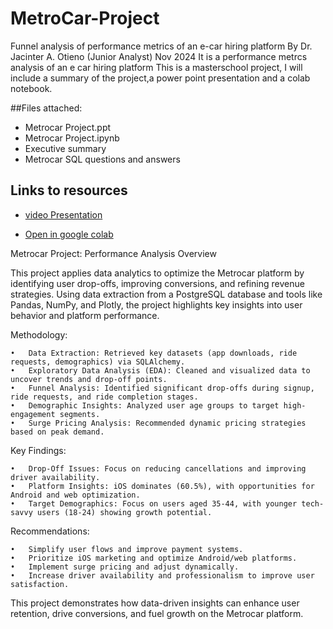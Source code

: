 # MetroCar-Project
Funnel analysis of performance metrics of an e-car hiring platform
By Dr. Jacinter A. Otieno (Junior Analyst)
Nov 2024
It is a performance metrcs analysis of an e car hiring platform 
This is a masterschool project, I will include a summary of the project,a power point presentation and a colab notebook.

##Files attached: 
- Metrocar Project.ppt
- Metrocar Project.ipynb
- Executive summary
- Metrocar SQL questions and answers

## Links to resources
- [video Presentation](https://drive.google.com/file/d/19M7UK9KC3Nq9V8GLVOv3NHginDTTkRtY/view?usp=sharing)

- [Open in google colab](https://colab.research.google.com/drive/16RUK1ZBYFboAV8ZgcyfpKV7apE7xRfvL?usp=sharing)

Metrocar Project: Performance Analysis Overview

This project applies data analytics to optimize the Metrocar platform by identifying user drop-offs, improving conversions, and refining revenue strategies. Using data extraction from a PostgreSQL database and tools like Pandas, NumPy, and Plotly, the project highlights key insights into user behavior and platform performance.

Methodology:

	•	Data Extraction: Retrieved key datasets (app downloads, ride requests, demographics) via SQLAlchemy.
	•	Exploratory Data Analysis (EDA): Cleaned and visualized data to uncover trends and drop-off points.
	•	Funnel Analysis: Identified significant drop-offs during signup, ride requests, and ride completion stages.
	•	Demographic Insights: Analyzed user age groups to target high-engagement segments.
	•	Surge Pricing Analysis: Recommended dynamic pricing strategies based on peak demand.

Key Findings:

	•	Drop-Off Issues: Focus on reducing cancellations and improving driver availability.
	•	Platform Insights: iOS dominates (60.5%), with opportunities for Android and web optimization.
	•	Target Demographics: Focus on users aged 35-44, with younger tech-savvy users (18-24) showing growth potential.

Recommendations:

	•	Simplify user flows and improve payment systems.
	•	Prioritize iOS marketing and optimize Android/web platforms.
	•	Implement surge pricing and adjust dynamically.
	•	Increase driver availability and professionalism to improve user satisfaction.

This project demonstrates how data-driven insights can enhance user retention, drive conversions, and fuel growth on the Metrocar platform.
